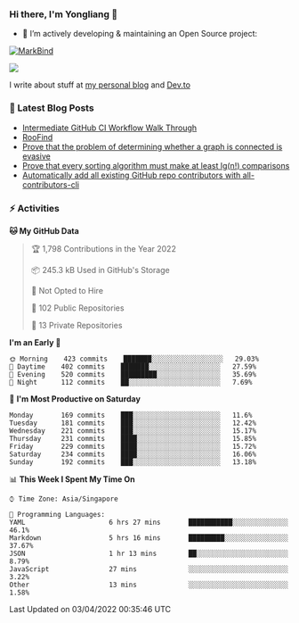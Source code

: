 ### Hi there, I'm Yongliang 👋 

- 🔭 I’m actively developing & maintaining an Open Source project:

[![MarkBind](https://github-readme-stats.vercel.app/api/pin/?username=markbind&repo=markbind)](https://github.com/MarkBind/markbind)

<img
align="center"
src="https://github-readme-stats.vercel.app/api/?username=tlylt&theme=dracula"
/>

I write about stuff at [my personal blog](https://www.yongliangliu.com/) and [Dev.to](https://dev.to/tlylt)

### 📕 Latest Blog Posts

<!-- BLOG-POST-LIST:START -->
- [Intermediate GitHub CI Workflow Walk Through](https://www.yongliangliu.com/blog/intermediate-github-ci-workflow-walk-through/)
- [RooFind](https://www.yongliangliu.com/blog/roofind/)
- [Prove that the problem of determining whether a graph is connected is evasive](https://www.yongliangliu.com/blog/prove-graph-check-connected-evasive/)
- [Prove that every sorting algorithm must make at least lg&lpar;n!&rpar; comparisons](https://www.yongliangliu.com/blog/prove-sorting-at-least-lgn/)
- [Automatically add all existing GitHub repo contributors with all-contributors-cli](https://www.yongliangliu.com/blog/all-contributors-cli-recognize-existing/)
<!-- BLOG-POST-LIST:END -->

### ⚡ Activities
<!--START_SECTION:waka-->
**🐱 My GitHub Data** 

> 🏆 1,798 Contributions in the Year 2022
 > 
> 📦 245.3 kB Used in GitHub's Storage 
 > 
> 🚫 Not Opted to Hire
 > 
> 📜 102 Public Repositories 
 > 
> 🔑 13 Private Repositories  
 > 
**I'm an Early 🐤** 

```text
🌞 Morning    423 commits    ███████░░░░░░░░░░░░░░░░░░   29.03% 
🌆 Daytime    402 commits    ███████░░░░░░░░░░░░░░░░░░   27.59% 
🌃 Evening    520 commits    █████████░░░░░░░░░░░░░░░░   35.69% 
🌙 Night      112 commits    ██░░░░░░░░░░░░░░░░░░░░░░░   7.69%

```
📅 **I'm Most Productive on Saturday** 

```text
Monday       169 commits    ███░░░░░░░░░░░░░░░░░░░░░░   11.6% 
Tuesday      181 commits    ███░░░░░░░░░░░░░░░░░░░░░░   12.42% 
Wednesday    221 commits    ███░░░░░░░░░░░░░░░░░░░░░░   15.17% 
Thursday     231 commits    ████░░░░░░░░░░░░░░░░░░░░░   15.85% 
Friday       229 commits    ████░░░░░░░░░░░░░░░░░░░░░   15.72% 
Saturday     234 commits    ████░░░░░░░░░░░░░░░░░░░░░   16.06% 
Sunday       192 commits    ███░░░░░░░░░░░░░░░░░░░░░░   13.18%

```


📊 **This Week I Spent My Time On** 

```text
⌚︎ Time Zone: Asia/Singapore

💬 Programming Languages: 
YAML                     6 hrs 27 mins       ███████████░░░░░░░░░░░░░░   46.1% 
Markdown                 5 hrs 16 mins       █████████░░░░░░░░░░░░░░░░   37.67% 
JSON                     1 hr 13 mins        ██░░░░░░░░░░░░░░░░░░░░░░░   8.79% 
JavaScript               27 mins             ░░░░░░░░░░░░░░░░░░░░░░░░░   3.22% 
Other                    13 mins             ░░░░░░░░░░░░░░░░░░░░░░░░░   1.58%

```


 Last Updated on 03/04/2022 00:35:46 UTC
<!--END_SECTION:waka-->